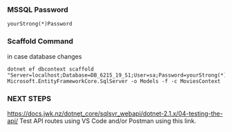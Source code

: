 ### **MSSQL Password**
```yourStrong(*)Password```

### **Scaffold Command**
in case database changes
```
dotnet ef dbcontext scaffold "Server=localhost;Database=DB_6215_19_S1;User=sa;Password=yourStrong(*)Password;" Microsoft.EntityFrameworkCore.SqlServer -o Models -f -c MoviesContext
```

### **NEXT STEPS**
https://docs.jwk.nz/dotnet_core/sqlsvr_webapi/dotnet-2.1.x/04-testing-the-api/
Test API routes using VS Code and/or Postman using this link.

